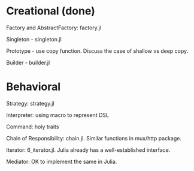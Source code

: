 # Creational (done)

Factory and AbstractFactory: factory.jl

Singleton - singleton.jl

Prototype - use copy function.  Discuss the case of shallow vs deep copy.  

Builder - builder.jl

# Behavioral

Strategy: strategy.jl

Interpreter: using macro to represent DSL

Command: holy traits

Chain of Responsibility: chain.jl.  Similar functions in mux/http package.

Iterator: 6_iterator.jl.  Julia already has a well-established interface.

Mediator: OK to implement the same in Julia.


